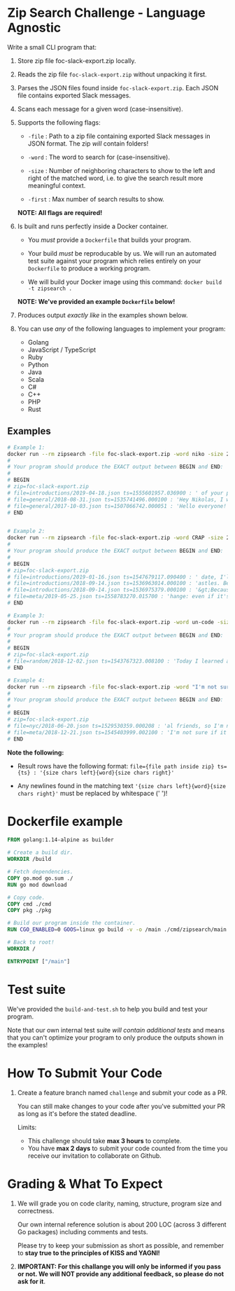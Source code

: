 # Zip Search Challenge - Language Agnostic

Write a small CLI program that:

1. Store zip file foc-slack-export.zip locally.

1. Reads the zip file `foc-slack-export.zip` without unpacking it first.

1. Parses the JSON files found inside `foc-slack-export.zip`. Each JSON file contains exported Slack messages.

1. Scans each message for a given word (case-insensitive).

1. Supports the following flags:

   - `-file` : Path to a zip file containing exported Slack messages in JSON format. The zip _will_ contain folders!

   - `-word` : The word to search for (case-insensitive).

   - `-size` : Number of neighboring characters to show to the left and right of the matched word, i.e. to give the search result more meaningful context.

   - `-first` : Max number of search results to show.

   **NOTE: All flags are required!**

1. Is built and runs perfectly inside a Docker container.

   - You _must_ provide a `Dockerfile` that builds your program.

   - Your build _must_ be reproducable by us. We will run an automated test suite against your program which relies entirely on your `Dockerfile` to produce a working program.

   - We will build your Docker image using this command: `docker build -t zipsearch .`

   **NOTE: We've provided an example `Dockerfile` below!**

1. Produces output _exactly like_ in the examples shown below.

1. You can use _any_ of the following languages to implement your program:

   - Golang
   - JavaScript / TypeScript
   - Ruby
   - Python
   - Java
   - Scala
   - C#
   - C++
   - PHP
   - Rust

## Examples

```bash
# Example 1:
docker run --rm zipsearch -file foc-slack-export.zip -word niko -size 20 -first 3
#
# Your program should produce the EXACT output between BEGIN and END:
#
# BEGIN
# zip=foc-slack-export.zip
# file=introductions/2019-04-18.json ts=1555601957.036900 : ' of your projects.  Niko your point about ge'
# file=general/2018-08-31.json ts=1535741496.000100 : 'Hey Nikolas, I would love to'
# file=general/2017-10-03.json ts=1507066742.000051 : 'Hello everyone! //Niko is hopefully some s'
# END


# Example 2:
docker run --rm zipsearch -file foc-slack-export.zip -word CRAP -size 20 -first 4
#
# Your program should produce the EXACT output between BEGIN and END:
#
# BEGIN
# zip=foc-slack-export.zip
# file=introductions/2019-01-16.json ts=1547679117.090400 : ' date, I'll cut the crap and say hi: Hi :wav'
# file=introductions/2018-09-14.json ts=1536963014.000100 : 'astles. Because the crap you're building on '
# file=introductions/2018-09-14.json ts=1536975379.000100 : '&gt;Because the crap you're building on '
# file=meta/2019-05-25.json ts=1558783270.015700 : 'hange: even if it's crappy, let's use Slack''
# END

# Example 3:
docker run --rm zipsearch -file foc-slack-export.zip -word un-code -size 40 -first 1
#
# Your program should produce the EXACT output between BEGIN and END:
#
# BEGIN
# zip=foc-slack-export.zip
# file=random/2018-12-02.json ts=1543767323.008100 : 'Today I learned about site called "Un-code Mania" where "un" rhymes with "boon".  '
# END

# Example 4:
docker run --rm zipsearch -file foc-slack-export.zip -word "I'm not sure if" -size 15 -first 2
#
# Your program should produce the EXACT output between BEGIN and END:
#
# BEGIN
# zip=foc-slack-export.zip
# file=nyc/2018-06-20.json ts=1529530359.000208 : 'al friends, so I'm not sure if it's a public '
# file=meta/2018-12-21.json ts=1545403999.002100 : 'I'm not sure if it's worth it '
# END
```

**Note the following:**

- Result rows have the following format: `file={file path inside zip} ts={ts} : '{size chars left}{word}{size chars right}'`

- Any newlines found in the matching text `'{size chars left}{word}{size chars right}'` must be replaced by whitespace (' ')!

# Dockerfile example

```Dockerfile
FROM golang:1.14-alpine as builder

# Create a build dir.
WORKDIR /build

# Fetch dependencies.
COPY go.mod go.sum ./
RUN go mod download

# Copy code.
COPY cmd ./cmd
COPY pkg ./pkg

# Build our program inside the container.
RUN CGO_ENABLED=0 GOOS=linux go build -v -o /main ./cmd/zipsearch/main.go

# Back to root!
WORKDIR /

ENTRYPOINT ["/main"]
```

# Test suite

We've provided the `build-and-test.sh` to help you build and test your program.

Note that our own internal test suite _will contain additional tests_ and means that you can't optimize your program to only produce the outputs shown in the examples!

# How To Submit Your Code

1. Create a feature branch named `challenge` and submit your code as a PR.

   You can still make changes to your code after you've submitted your PR as long as it's before the stated deadline.

   Limits:

   - This challenge should take **max 3 hours** to complete.
   - You have **max 2 days** to submit your code counted from the time you receive our invitation to collaborate on Github.

# Grading & What To Expect

1. We will grade you on code clarity, naming, structure, program size and correctness.

   Our own internal reference solution is about 200 LOC (across 3 different Go packages) including comments and tests.

   Please try to keep your submission as short as possible, and remember to **stay true to the principles of KISS and YAGNI!**

1. **IMPORTANT: For this challange you will only be informed if you pass or not.
   We will NOT provide any additional feedback, so please do not ask for it**.
